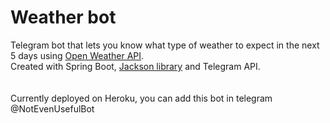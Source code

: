 # Weather bot
Telegram bot that lets you know what type of weather to expect in the next 5 days using [Open Weather API].  
Created with Spring Boot, [Jackson library] and Telegram API.  
\
\
Currently deployed on Heroku, you can add this bot in telegram @NotEvenUsefulBot


[open weather api]: <https://openweathermap.org/api>
[Jackson library]: <https://github.com/FasterXML/jackson>
